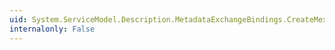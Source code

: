 ```yaml
---
uid: System.ServiceModel.Description.MetadataExchangeBindings.CreateMexNamedPipeBinding
internalonly: False
---
```

